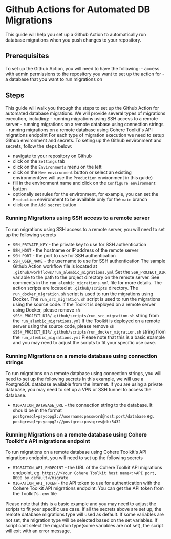 # Github Actions for Automated DB Migrations

This guide will help you set up a Github Action to automatically run database migrations when you push changes to your repository.

## Prerequisites
To set up the Github Action, you will need to have the following:
    - access with admin permissions to the repository you want to set up the action for
    - a database that you want to run migrations on

## Steps
This guide will walk you through the steps to set up the Github Action for automated database migrations.
We will provide several types of migrations execution, including:
    - running migrations using SSH access to a remote server
    - running migrations on a remote database using connection strings
    - running migrations on a remote database using Cohere Toolkit's API migrations endpoint
For each type of migration execution we need to setup Github environment and secrets.
To seting up the Github environment and secrets, follow the steps below:
- navigate to your repository on Github
- click on the `Settings` tab
- click on the `Environments` menu on the left
- click on the `New environment` button or select an existing environment(we will use the `Production` environment in this guide)
- fill in the environment name and click on the `Configure environment` button
- optionally set rules for the environment, for example, you can set the `Production` environment to be available only for the `main` branch
- click on the `Add secret` button

### Running Migrations using SSH access to a remote server
To run migrations using SSH access to a remote server, you will need to set up the following secrets
- `SSH_PRIVATE_KEY` - the private key to use for SSH authentication
- `SSH_HOST` - the hostname or IP address of the remote server
- `SSH_PORT` - the port to use for SSH authentication
- `SSH_USER_NAME` - the username to use for SSH authentication
The sample Github Action workflow file is located at `.github/workflows/run_alembic_migrations.yml`
Set the `SSH_PROJECT_DIR` variable to the path to the project directory on the remote server. See comments in the `run_alembic_migrations.yml` file for more details.
The action scripts are located at `.github/scripts` directory. The `run_docker_migration.sh` script is used
to run the migrations using Docker. The `run_src_migration.sh` script is used to run the migrations using the source code.
If the Toolkit is deployed on a remote server using Docker, please remove `sh $SSH_PROJECT_DIR/.github/scripts/run_src_migration.sh` string from the `run_alembic_migrations.yml`
If the Toolkit is deployed on a remote server using the source code, please remove `sh $SSH_PROJECT_DIR/.github/scripts/run_docker_migration.sh` string from the `run_alembic_migrations.yml`
Please note that this is a basic example and you may need to adjust the scripts to fit your specific use case.

### Running Migrations on a remote database using connection strings
To run migrations on a remote database using connection strings, you will need to set up the following secrets
In this example, we will use a PostgreSQL database available from the internet. If you are using a private database, you may need to set up a VPN or SSH tunnel to access the database.
- `MIGRATION_DATABASE_URL` - the connection string to the database. It should be in the format `postgresql+psycopg2://username:password@host:port/database` eg. `postgresql+psycopg2://postgres:postgres@db:5432`

### Running Migrations on a remote database using Cohere Toolkit's API migrations endpoint
To run migrations on a remote database using Cohere Toolkit's API migrations endpoint, you will need to set up the following secrets
- `MIGRATION_API_ENDPOINT` - the URL of the Cohere Toolkit API migrations endpoint, eg. `https://>Your Cohere Toolkit host name<:>API port, 8000 by default</migrate`
- `MIGRATION_API_TOKEN` - the API token to use for authentication with the Cohere Toolkit API migrations endpoint. You can get the API token from the Toolkit's `.env` file

Please note that this is a basic example and you may need to adjust the scripts to fit your specific use case.
If all the secrets above are set up, the remote database migrations type will used as default.
If some variables are not set, the migration type will be selected based on the set variables.
If script cant select the migration type(some variables are not set), the script will exit with an error message.
